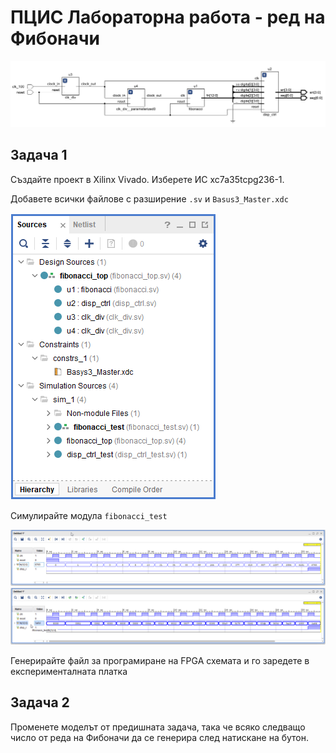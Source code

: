 # ПЦИС Лабораторна работа - ред на Фибоначи

![блокова схема](fibonacci-block.png)

## Задача 1

Създайте проект в Xilinx Vivado. Изберете ИС xc7a35tcpg236-1.

Добавете всички файлове с разширение `.sv` и `Basus3_Master.xdc`

![design structure](sources.png)

Симулирайте модула `fibonacci_test`

![fibonacci_test simulation](fibonacci-sim-dec.png)
![fibonacci_test simulation](fibonacci-sim-hex.png)

Генерирайте файл за програмиране на FPGA схемата и го заредете в експерименталната платка

## Задача 2

Променете моделът от предишната задача, така че всяко следващо число от реда на Фибоначи да се генерира след натискане на бутон.
